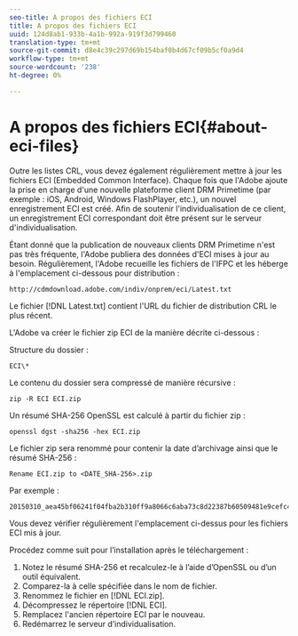 ```yaml
---
seo-title: A propos des fichiers ECI
title: A propos des fichiers ECI
uuid: 124d8ab1-933b-4a1b-992a-919f3d799460
translation-type: tm+mt
source-git-commit: d8e4c39c297d69b154baf0b4d67cf09b5cf0a9d4
workflow-type: tm+mt
source-wordcount: '238'
ht-degree: 0%

---
```



# A propos des fichiers ECI{#about-eci-files}

Outre les listes CRL, vous devez également régulièrement mettre à jour les fichiers ECI (Embedded Common Interface). Chaque fois que l&#39;Adobe ajoute la prise en charge d&#39;une nouvelle plateforme client DRM Primetime (par exemple : iOS, Android, Windows FlashPlayer, etc.), un nouvel enregistrement ECI est créé. Afin de soutenir l&#39;individualisation de ce client, un enregistrement ECI correspondant doit être présent sur le serveur d&#39;individualisation.

Étant donné que la publication de nouveaux clients DRM Primetime n&#39;est pas très fréquente, l&#39;Adobe publiera des données d&#39;ECI mises à jour au besoin. Régulièrement, l&#39;Adobe recueille les fichiers de l&#39;IFPC et les héberge à l&#39;emplacement ci-dessous pour distribution :

```
http://cdmdownload.adobe.com/indiv/onprem/eci/Latest.txt
```

Le fichier [!DNL Latest.txt] contient l&#39;URL du fichier de distribution CRL le plus récent.

L&#39;Adobe va créer le fichier zip ECI de la manière décrite ci-dessous :

Structure du dossier :

```
ECI\*
```

Le contenu du dossier sera compressé de manière récursive :

```
zip -R ECI ECI.zip
```

Un résumé SHA-256 OpenSSL est calculé à partir du fichier zip :

```
openssl dgst -sha256 -hex ECI.zip
```

Le fichier zip sera renommé pour contenir la date d’archivage ainsi que le résumé SHA-256 :

```
Rename ECI.zip to <DATE_SHA-256>.zip
```

Par exemple :

```
20150310_aea45bf06241f04fba2b310ff9a8066c6aba73c8d22387b60509481e9cefc43e.zip
```

Vous devez vérifier régulièrement l&#39;emplacement ci-dessus pour les fichiers ECI mis à jour.

Procédez comme suit pour l’installation après le téléchargement :

1. Notez le résumé SHA-256 et recalculez-le à l’aide d’OpenSSL ou d’un outil équivalent.
1. Comparez-la à celle spécifiée dans le nom de fichier.
1. Renommez le fichier en [!DNL ECI.zip].
1. Décompressez le répertoire [!DNL ECI].
1. Remplacez l&#39;ancien répertoire ECI par le nouveau.
1. Redémarrez le serveur d’individualisation.

